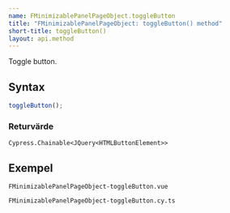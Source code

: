 ```yaml
---
name: FMinimizablePanelPageObject.toggleButton
title: "FMinimizablePanelPageObject: toggleButton() method"
short-title: toggleButton()
layout: api.method
---
```


Toggle button.

## Syntax

```ts nocompile nolint
toggleButton();
```

### Returvärde

`Cypress.Chainable<JQuery<HTMLButtonElement>>`

## Exempel

```import static
FMinimizablePanelPageObject-toggleButton.vue
```

```import
FMinimizablePanelPageObject-toggleButton.cy.ts
```
